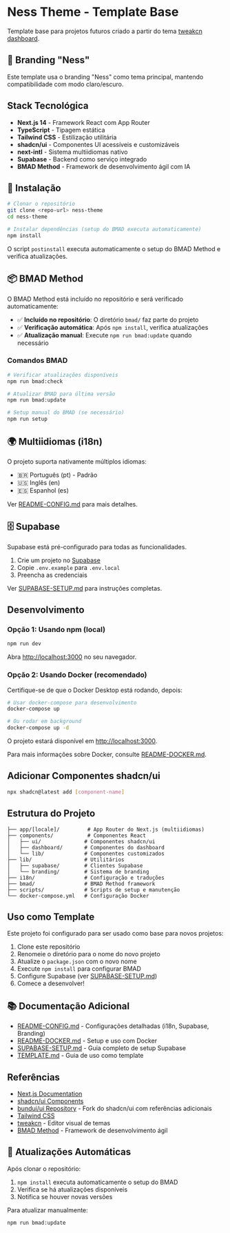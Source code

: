 # Ness Theme - Template Base

Template base para projetos futuros criado a partir do tema [tweakcn dashboard](https://tweakcn.com/themes/cmhf58ysi000304l8eexg3lzq).

## 🎨 Branding "Ness"

Este template usa o branding "Ness" como tema principal, mantendo compatibilidade com modo claro/escuro.

## Stack Tecnológica

- **Next.js 14** - Framework React com App Router
- **TypeScript** - Tipagem estática
- **Tailwind CSS** - Estilização utilitária
- **shadcn/ui** - Componentes UI acessíveis e customizáveis
- **next-intl** - Sistema multiidiomas nativo
- **Supabase** - Backend como serviço integrado
- **BMAD Method** - Framework de desenvolvimento ágil com IA

## 🚀 Instalação

```bash
# Clonar o repositório
git clone <repo-url> ness-theme
cd ness-theme

# Instalar dependências (setup do BMAD executa automaticamente)
npm install
```

O script `postinstall` executa automaticamente o setup do BMAD Method e verifica atualizações.

## 📦 BMAD Method

O BMAD Method está incluído no repositório e será verificado automaticamente:

- ✅ **Incluído no repositório**: O diretório `bmad/` faz parte do projeto
- ✅ **Verificação automática**: Após `npm install`, verifica atualizações
- ✅ **Atualização manual**: Execute `npm run bmad:update` quando necessário

### Comandos BMAD

```bash
# Verificar atualizações disponíveis
npm run bmad:check

# Atualizar BMAD para última versão
npm run bmad:update

# Setup manual do BMAD (se necessário)
npm run setup
```

## 🌍 Multiidiomas (i18n)

O projeto suporta nativamente múltiplos idiomas:
- 🇧🇷 Português (pt) - Padrão
- 🇺🇸 Inglês (en)
- 🇪🇸 Espanhol (es)

Ver [README-CONFIG.md](./README-CONFIG.md) para mais detalhes.

## 🗄️ Supabase

Supabase está pré-configurado para todas as funcionalidades.

1. Crie um projeto no [Supabase](https://supabase.com)
2. Copie `.env.example` para `.env.local`
3. Preencha as credenciais

Ver [SUPABASE-SETUP.md](./SUPABASE-SETUP.md) para instruções completas.

## Desenvolvimento

### Opção 1: Usando npm (local)

```bash
npm run dev
```

Abra [http://localhost:3000](http://localhost:3000) no seu navegador.

### Opção 2: Usando Docker (recomendado)

Certifique-se de que o Docker Desktop está rodando, depois:

```bash
# Usar docker-compose para desenvolvimento
docker-compose up

# Ou rodar em background
docker-compose up -d
```

O projeto estará disponível em [http://localhost:3000](http://localhost:3000).

Para mais informações sobre Docker, consulte [README-DOCKER.md](./README-DOCKER.md).

## Adicionar Componentes shadcn/ui

```bash
npx shadcn@latest add [component-name]
```

## Estrutura do Projeto

```
├── app/[locale]/         # App Router do Next.js (multiidiomas)
├── components/           # Componentes React
│   ├── ui/              # Componentes shadcn/ui
│   ├── dashboard/       # Componentes do dashboard
│   └── lib/             # Componentes customizados
├── lib/                 # Utilitários
│   ├── supabase/        # Clientes Supabase
│   └── branding/        # Sistema de branding
├── i18n/                # Configuração e traduções
├── bmad/                # BMAD Method framework
├── scripts/             # Scripts de setup e manutenção
└── docker-compose.yml   # Configuração Docker
```

## Uso como Template

Este projeto foi configurado para ser usado como base para novos projetos:

1. Clone este repositório
2. Renomeie o diretório para o nome do novo projeto
3. Atualize o `package.json` com o novo nome
4. Execute `npm install` para configurar BMAD
5. Configure Supabase (ver [SUPABASE-SETUP.md](./SUPABASE-SETUP.md))
6. Comece a desenvolver!

## 📚 Documentação Adicional

- [README-CONFIG.md](./README-CONFIG.md) - Configurações detalhadas (i18n, Supabase, Branding)
- [README-DOCKER.md](./README-DOCKER.md) - Setup e uso com Docker
- [SUPABASE-SETUP.md](./SUPABASE-SETUP.md) - Guia completo de setup Supabase
- [TEMPLATE.md](./TEMPLATE.md) - Guia de uso como template

## Referências

- [Next.js Documentation](https://nextjs.org/docs)
- [shadcn/ui Components](https://ui.shadcn.com/)
- [bundui/ui Repository](https://github.com/bundui/ui) - Fork do shadcn/ui com referências adicionais
- [Tailwind CSS](https://tailwindcss.com/docs)
- [tweakcn](https://tweakcn.com/) - Editor visual de temas
- [BMAD Method](https://github.com/bmad-method/bmad-method) - Framework de desenvolvimento ágil

## 🔄 Atualizações Automáticas

Após clonar o repositório:
1. `npm install` executa automaticamente o setup do BMAD
2. Verifica se há atualizações disponíveis
3. Notifica se houver novas versões

Para atualizar manualmente:
```bash
npm run bmad:update
```
